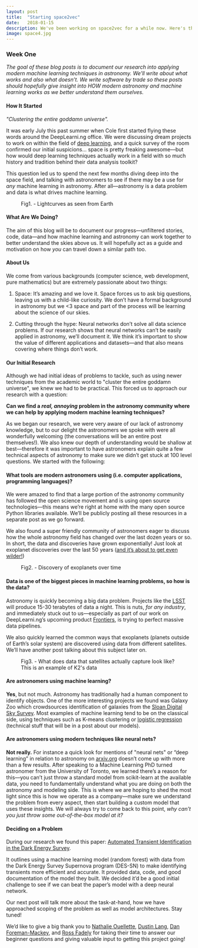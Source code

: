 ```yaml
---
layout: post
title:  "Starting space2vec"
date:   2018-01-15
description: We've been working on space2vec for a while now. Here's the backstory to how it all started and what we're aiming to do over the next year. <a href="http://space2vec.com/blog/space-2-vec-begins/">More...</a>
image: space4.jpg
---
```


### Week One

_The goal of these blog posts is to document our research into applying modern machine learning techniques in astronomy. We’ll write about what works and also what doesn’t. We write software by trade so these posts should hopefully give insight into HOW modern astronomy and machine learning works as we better understand them ourselves._

#### How It Started

_"Clustering the entire goddamn universe"._

It was early July this past summer when Cole first started flying these words around the DeepLearni.ng office. We were discussing dream projects to work on within the field of <a href="http://neuralnetworksanddeeplearning.com/" target="_blank">deep learning</a>, and a quick survey of the room confirmed our initial suspicions… space is pretty freaking awesome––but how would deep learning techniques actually work in a field with so much history and tradition behind their data analysis toolkit?

This question led us to spend the next few months diving deep into the space field, and talking with astronomers to see if there may be a use for *any* machine learning in astronomy. After all––astronomy is a data problem and data is what drives machine learning.

<figure>
	<img src="{{ '/assets/img/space3.gif' | prepend: site.baseurl }}" alt=""> 
	<figcaption>Fig1. - Lightcurves as seen from Earth</figcaption>
</figure>

#### What Are We Doing?

The aim of this blog will be to document our progress––unfiltered stories, code, data––and how machine learning and astronomy can work together to better understand the skies above us. It will hopefully act as a guide and motivation on how *you* can travel down a similar path too.

#### About Us

We come from various backgrounds (computer science, web development, pure mathematics) but are extremely passionate about two things: 

1. Space: It’s amazing and we love it. Space forces us to ask big questions, leaving us with a child-like curiosity. We don’t have a formal background in astronomy but we <3 space and part of the process will be learning about the science of our skies.

2. Cutting through the hype: Neural networks don’t solve all data science problems. If our research shows that neural networks can’t be easily applied in astronomy, we’ll document it. We think it’s important to show the value of different applications and datasets––and that also means covering where things don’t work.

#### Our Initial Research

Although we had initial ideas of problems to tackle, such as using newer techniques from the academic world to "cluster the entire goddamn universe", we knew we had to be practical. This forced us to approach our research with a question:

**Can we find a _real, annoying_ problem in the astronomy community where we can help by applying modern machine learning techniques?**

As we began our research, we were very aware of our lack of astronomy knowledge, but to our delight the astronomers we spoke with were all wonderfully welcoming (the conversations will be an entire post themselves!). We also knew our depth of understanding would be shallow at best––therefore it was important to have astronomers explain quite a few technical aspects of astronomy to make sure we didn’t get stuck at 100 level questions. We started with the following:

#### What tools are modern astronomers using (i.e. computer applications, programming languages)?

We were amazed to find that a large portion of the astronomy community has followed the open science movement and is using open source technologies––this means we’re right at home with the many open source Python libraries available. We’ll be publicly posting all these resources in a separate post as we go forward.

We also found a super friendly community of astronomers eager to discuss how the whole astronomy field has changed over the last dozen years or so. In short, the data and discoveries have grown exponentially! Just look at exoplanet discoveries over the last 50 years ([and it’s about to get even wilder!](https://www.lsst.org/))

<figure>
	<img src="{{ '/assets/img/space1.gif' | prepend: site.baseurl }}" alt=""> 
	<figcaption>Fig2. - Discovery of exoplanets over time</figcaption>
</figure>

#### Data is one of the biggest pieces in machine learning problems, so how is the data?

Astronomy is quickly becoming a big data problem. Projects like the [LSST](https://www.lsst.org/) will produce 15-30 terabytes of data a night. This is nuts, *for any industry*, and immediately stuck out to us––especially as part of our work on DeepLearni.ng’s upcoming product [Frontiers](http://deeplearni.ng/frontiers/), is trying to perfect massive data pipelines.

We also quickly learned the common ways that exoplanets (planets outside of Earth’s solar system) are discovered using data from different satellites. We’ll have another post talking about this subject later on.

<figure>
	<img src="{{ '/assets/img/space2.gif' | prepend: site.baseurl }}" alt=""> 
	<figcaption>Fig3. - What does data that satellites actually capture look like? This is an example of K2's data</figcaption>
</figure>

#### Are astronomers using machine learning?

**Yes**, but not much. Astronomy has traditionally had a human component to identify objects.  One of the more interesting projects we found was Galaxy Zoo which crowdsources identification of galaxies from the [Sloan Digital Sky Survey](http://www.sdss.org/). Most examples of machine learning tend to be on the classical side, using techniques such as K-means clustering or [logistic ](https://en.wikipedia.org/wiki/Logistic_regression)[regression](https://en.wikipedia.org/wiki/Logistic_regression) (technical stuff that will be in a post about our models).

#### Are astronomers using modern techniques like neural nets?

**Not really.** For instance a quick look for mentions of "neural nets" or “deep learning” in relation to astronomy on [arxiv.org](https://arxiv.org/) doesn’t come up with more than a few results. After speaking to a Machine Learning PhD turned astronomer from the University of Toronto, we learned there’s a reason for this––you can’t just throw a standard model from scikit-learn at the available data, you need to fundamentally understand what you are doing on both the astronomy and modeling side. This is where we are hoping to shed the most light since this is how we operate as a company––make sure we understand the problem from every aspect, then start building a custom model that uses these insights. We will always try to come back to this point, *why can’t you just throw some out-of-the-box model at it?*

#### Deciding on a Problem

During our research we found this paper: [Automated Transient Identification in the Dark Energy Survey](https://arxiv.org/abs/1504.02936).

It outlines using a machine learning model (random forest) with data from the Dark Energy Survey Supernova program (DES-SN) to make identifying transients more efficient and accurate. It provided data, code, and good documentation of the model they built. We decided it’d be a good initial challenge to see if we can beat the paper’s model with a deep neural network.

Our next post will talk more about the task-at-hand, how we have approached scoping of the problem as well as model architectures. Stay tuned!

We’d like to give a big thank you to [Nathalie Ouellette](https://twitter.com/angryastropanda?lang=en), [Dustin Lang](https://twitter.com/dstndstn), [Dan Foreman-Mackey](https://twitter.com/exoplaneteer?lang=en), and [Ross Fadely](https://twitter.com/rossfadely?lang=en) for taking their time to answer our beginner questions and giving valuable input to getting this project going!